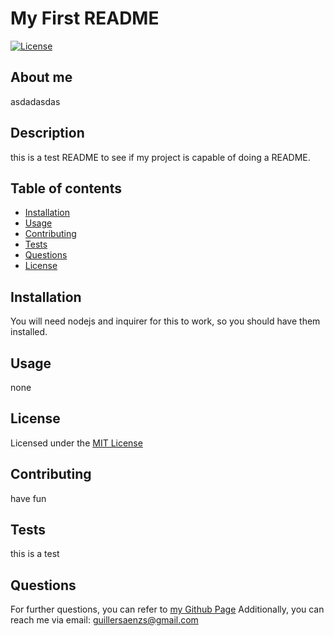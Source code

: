 # My First README
  [![License](https://img.shields.io/badge/License-MIT_License-green)](http://opensource.org/licenses/MIT)

  ## About me
  asdadasdas

  ## Description
  this is a test README to see if my project is capable of doing a README.

  ## Table of contents
  - [Installation](#Installation)
  - [Usage](#Usage)
  - [Contributing](#Contributing)
  - [Tests](#Tests)
  - [Questions](#Questions)
  - [License](#License)

  ## Installation
  You will need nodejs and inquirer for this to work, so you should have them installed.

  ## Usage
  none

  ## License
  Licensed under the [MIT License](http://opensource.org/licenses/MIT)

  ## Contributing
  have fun

  ## Tests
  this is a test

  ## Questions
  For further questions, you can refer to [my Github Page](https://github.com/GuillerSaenz)
  Additionally, you can reach me via email: guillersaenzs@gmail.com
  